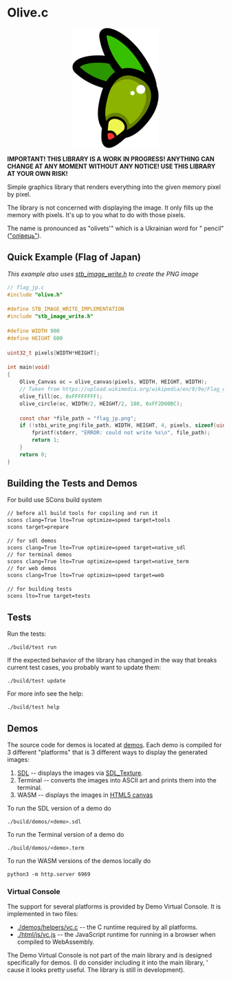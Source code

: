 # Olive.c

<p align="center">
<img src="./assets/olivec-200.png">
</p>

**IMPORTANT! THIS LIBRARY IS A WORK IN PROGRESS! ANYTHING CAN CHANGE AT ANY
MOMENT WITHOUT ANY NOTICE! USE THIS LIBRARY AT YOUR OWN RISK!**

Simple graphics library that renders everything into the given memory pixel by
pixel.

The library is not concerned with displaying the image. It only fills up the
memory with pixels. It's up to you what to do with those pixels.

The name is pronounced as "olivets'" which is a Ukrainian word for "
pencil" (["олівець"](https://translate.google.com/?sl=uk&tl=en&text=%D0%BE%D0%BB%D1%96%D0%B2%D0%B5%D1%86%D1%8C&op=translate)).

## Quick Example (Flag of Japan)

_This example also
uses [stb_image_write.h](https://raw.githubusercontent.com/nothings/stb/master/stb_image_write.h)
to create the PNG image_

```c
// flag_jp.c
#include "olive.h"

#define STB_IMAGE_WRITE_IMPLEMENTATION
#include "stb_image_write.h"

#define WIDTH 900
#define HEIGHT 600

uint32_t pixels[WIDTH*HEIGHT];

int main(void)
{
    Olive_Canvas oc = olive_canvas(pixels, WIDTH, HEIGHT, WIDTH);
    // Taken from https://upload.wikimedia.org/wikipedia/en/9/9e/Flag_of_Japan.svg
    olive_fill(oc, 0xFFFFFFFF);
    olive_circle(oc, WIDTH/2, HEIGHT/2, 180, 0xFF2D00BC);

    const char *file_path = "flag_jp.png";
    if (!stbi_write_png(file_path, WIDTH, HEIGHT, 4, pixels, sizeof(uint32_t)*WIDTH)) {
        fprintf(stderr, "ERROR: could not write %s\n", file_path);
        return 1;
    }
    return 0;
}
```

## Building the Tests and Demos

For build use SCons build system

```console
// before all build tools for copiling and run it
scons clang=True lto=True optimize=speed target=tools
scons target=prepare

// for sdl demos
scons clang=True lto=True optimize=speed target=native_sdl
// for terminal demos
scons clang=True lto=True optimize=speed target=native_term
// for web demos
scons clang=True lto=True optimize=speed target=web

// for building tests
scons lto=True target=tests
```

## Tests

Run the tests:

```console
./build/test run
```

If the expected behavior of the library has changed in the way that breaks
current test cases, you probably want to update them:

```console
./build/test update
```

For more info see the help:

```console
./build/test help
```

## Demos

The source code for demos is located at [demos](./demos/). Each demo is compiled
for 3 different "platforms" that is 3 different ways to display the generated
images:

1. [SDL](https://www.libsdl.org/) -- displays the images
   via [SDL_Texture](https://wiki.libsdl.org/SDL_Texture).
2. Terminal -- converts the images into ASCII art and prints them into the
   terminal.
3. WASM -- displays the images
   in [HTML5 canvas](https://developer.mozilla.org/en-US/docs/Web/API/Canvas_API)

To run the SDL version of a demo do

```console
./build/demos/<demo>.sdl
```

To run the Terminal version of a demo do

```console
./build/demos/<demo>.term
```

To run the WASM versions of the demos locally do

```console
python3 -m http.server 6969
```

### Virtual Console

The support for several platforms is provided by Demo Virtual Console. It is
implemented in two files:

- [./demos/helpers/vc.c](./demos/helpers/vc.c) -- the C runtime required by all
  platforms.
- [./html/js/vc.js](./html/js/vc.js) -- the JavaScript runtime for running in a
  browser when compiled to WebAssembly.

The Demo Virtual Console is not part of the main library and is designed
specifically for demos. (I do consider including it into the main library, '
cause it looks pretty useful. The library is still in development).
